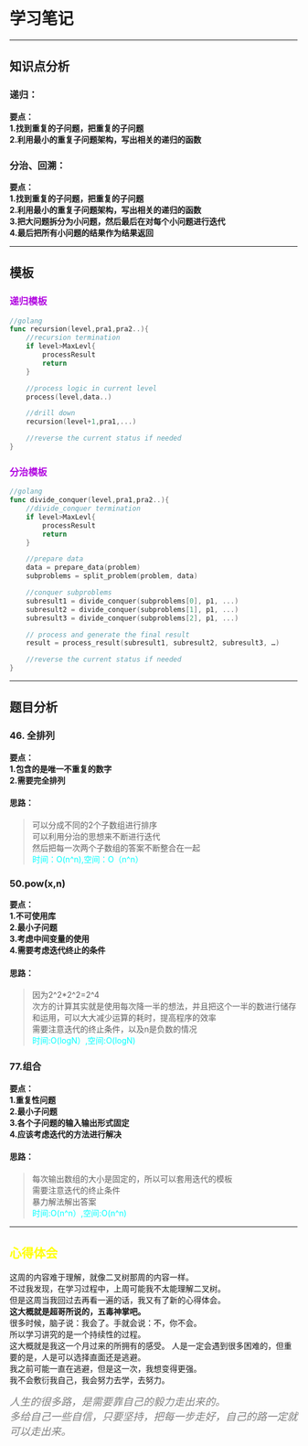 # 学习笔记

---
## 知识点分析

### 递归： 
**要点：**    
**1.找到重复的子问题，把重复的子问题**  
**2.利用最小的重复子问题架构，写出相关的递归的函数**


### 分治、回溯： 
**要点：**  
**1.找到重复的子问题，把重复的子问题**  
**2.利用最小的重复子问题架构，写出相关的递归的函数**  
**3.把大问题拆分为小问题，然后最后在对每个小问题进行迭代**  
**4.最后把所有小问题的结果作为结果返回**

---
## 模板

### **<font color='blure'>递归模板</font>**

```go
//golang 
func recursion(level,pra1,pra2..){
    //recursion termination
    if level>MaxLevl{
        processResult
        return
    }

    //process logic in current level
    process(level,data..)

    //drill down
    recursion(level+1,pra1,...)

    //reverse the current status if needed 
}
```
### **<font color='blure'>分治模板</font>**

```go
//golang 
func divide_conquer(level,pra1,pra2..){
    //divide_conquer termination
    if level>MaxLevl{
        processResult
        return
    }

    //prepare data 
    data = prepare_data(problem) 
    subproblems = split_problem(problem, data)

    //conquer subproblems 
    subresult1 = divide_conquer(subproblems[0], p1, ...) 
    subresult2 = divide_conquer(subproblems[1], p1, ...) 
    subresult3 = divide_conquer(subproblems[2], p1, ...) 

    // process and generate the final result 
    result = process_result(subresult1, subresult2, subresult3, …)

    //reverse the current status if needed 
}
```



---
## 题目分析

### 46. 全排列

**要点：**  
**1.包含的是唯一不重复的数字**  
**2.需要完全排列**

#### 思路：
>可以分成不同的2个子数组进行排序  
>可以利用分治的思想来不断进行迭代  
>然后把每一次两个子数组的答案不断整合在一起  
><font color=#00ffff>时间：O(n^n),空间：O（n^n）</font>

### 50.pow(x,n)

**要点：**  
**1.不可使用库**  
**2.最小子问题**  
**3.考虑中间变量的使用**  
**4.需要考虑迭代终止的条件**  

#### 思路：
>因为2^2*2^2=2^4   
>次方的计算其实就是使用每次降一半的想法，并且把这个一半的数进行储存和运用，可以大大减少运算的耗时，提高程序的效率  
>需要注意迭代的终止条件，以及n是负数的情况  
><font color=#00ffff>时间:O(logN）,空间:O(logN)</font>


### 77.组合

**要点：**  
**1.重复性问题**  
**2.最小子问题**  
**3.各个子问题的输入输出形式固定**  
**4.应该考虑迭代的方法进行解决**  

#### 思路：
>每次输出数组的大小是固定的，所以可以套用迭代的模板  
>需要注意迭代的终止条件  
>暴力解法解出答案   
><font color=#00ffff>时间:O(n^n）,空间:O(n^n)</font>

---

## <font color=yellow>心得体会</font>

这周的内容难于理解，就像二叉树那周的内容一样。  
不过我发现，在学习过程中，上周可能我不太能理解二叉树。  
但是这周当我回过去再看一遍的话，我又有了新的心得体会。  
**这大概就是超哥所说的，五毒神掌吧。**  
很多时候，脑子说：我会了。手就会说：不，你不会。  
所以学习讲究的是一个持续性的过程。  
这大概就是我这一个月过来的所拥有的感受。 
人是一定会遇到很多困难的，但重要的是，人是可以选择直面还是逃避。  
我之前可能一直在逃避，但是这一次，我想变得更强。  
我不会敷衍我自己，我会努力去学，去努力。  

<font size=4 color=grey>*人生的很多路，是需要靠自己的毅力走出来的。  
多给自己一些自信，只要坚持，把每一步走好，自己的路一定就可以走出来。*</font> 





